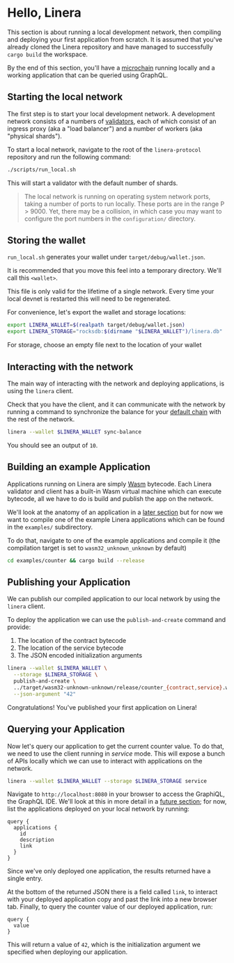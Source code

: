 # Hello, Linera

This section is about running a local development network, then compiling and deploying
your first application from scratch. It is assumed that you've already cloned the Linera
repository and have managed to successfully `cargo build` the workspace.

By the end of this section, you'll have a [microchain](../core_concepts/micro_chains.md)
running locally and a working application that can be queried using GraphQL.

## Starting the local network

The first step is to start your local development network.
A development network consists of a numbers of [validators](../core_concepts/validators.md), each
of which consist of an ingress proxy (aka a "load balancer") and a number of workers (aka "physical shards").

To start a local network, navigate to the root of the `linera-protocol`
repository and run the following command:

```bash
./scripts/run_local.sh
```

This will start a validator with the default number of shards.

> The local network is running on operating system network ports, taking a number of ports
> to run locally. These ports are in the range P > 9000. Yet, there may be a collision, in
> which case you may want to configure the port numbers in the `configuration/` directory.

## Storing the wallet

`run_local.sh` generates your wallet under `target/debug/wallet.json`.

It is recommended that you move this feel into a temporary directory. We'll call this
`<wallet>`.

This file is only valid for the lifetime of a single network. Every time your local
devnet is restarted this will need to be regenerated.

For convenience, let's export the wallet and storage locations:

```bash
export LINERA_WALLET=$(realpath target/debug/wallet.json)
export LINERA_STORAGE="rocksdb:$(dirname "$LINERA_WALLET")/linera.db"
```

For storage, choose an empty file next to the location of your wallet

## Interacting with the network

The main way of interacting with the network and deploying applications, is
using the `linera` client.

Check that you have the client, and it can communicate with the network by
running a command to synchronize the balance for your
[default chain](../core_concepts/wallet.md) with the rest of the network.

```bash
linera --wallet $LINERA_WALLET sync-balance
```

You should see an output of `10`.

## Building an example Application

Applications running on Linera are simply [Wasm](https://webassembly.org/)
bytecode. Each Linera validator and client has a built-in Wasm virtual machine
which can execute bytecode, all we have to do is build and publish the app on
the network.

We'll look at the anatomy of an application in
a [later section](../core_concepts/applications.md) but for now we want to compile one of the
example Linera applications which can be found in the `examples/`
subdirectory.

To do that, navigate to one of the example applications and compile it (the
compilation target is set to `wasm32_unknown_unknown` by default)

```bash
cd examples/counter && cargo build --release
```

## Publishing your Application

We can publish our compiled application to our local network by using
the `linera` client.

To deploy the application we can use the `publish-and-create` command and provide:

1. The location of the contract bytecode
2. The location of the service bytecode
3. The JSON encoded initialization arguments

```bash
linera --wallet $LINERA_WALLET \
  --storage $LINERA_STORAGE \
  publish-and-create \
  ../target/wasm32-unknown-unknown/release/counter_{contract,service}.wasm \
  --json-argument "42"
```

Congratulations! You've published your first application on Linera!

## Querying your Application

Now let's query our application to get the current counter value. To do that, we need to
use the client running in _service_ mode. This will expose a bunch of APIs locally which
we can use to interact with applications on the network.

```bash
linera --wallet $LINERA_WALLET --storage $LINERA_STORAGE service
```

<!-- TODO: add graphiql image here -->

Navigate to `http://localhost:8080` in your browser to access the GraphiQL, the
GraphQL IDE. We'll look at this in more detail in
a [future section](../core_concepts/wallet.md#graphql); for now, list the applications deployed on your
local network by running:

```gql
query {
  applications {
    id
    description
    link
  }
}
```

Since we've only deployed one application, the results returned have a single
entry.

At the bottom of the returned JSON there is a field called `link`, to interact
with your deployed application copy and past the link into a new browser tab.
Finally, to query the counter value of our deployed application, run:

```gql
query {
  value
}
```

This will return a value of `42`, which is the initialization argument we
specified when deploying our application.
